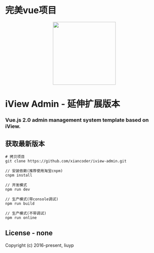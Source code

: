 # 完美vue项目

<p align="center">
    <a href="https://www.iviewui.com">
        <img width="200" src="https://file.iviewui.com/logo-new.svg">
    </a>
</p>

<h1> iView Admin - 延伸扩展版本</h1>
<h3>Vue.js 2.0 admin management system template based on iView.</h3>


## 获取最新版本
```bush
# 拷贝项目
git clone https://github.com/xiancoder/iview-admin.git

// 安装依赖(推荐使用淘宝cnpm)
cnpm install

// 开发模式
npm run dev

// 生产模式(带console调试)
npm run build

// 生产模式(不带调试)
npm run online
```

## License - none

Copyright (c) 2016-present, liuyp
